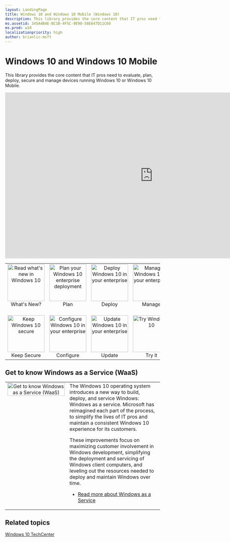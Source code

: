 ```yaml
---
layout: LandingPage
title: Windows 10 and Windows 10 Mobile (Windows 10)
description: This library provides the core content that IT pros need to evaluate, plan, deploy, and manage devices running Windows 10 or Windows 10 Mobile.
ms.assetid: 345A4B4E-BC1B-4F5C-9E90-58E647D11C60
ms.prod: w10
localizationpriority: high
author: brianlic-msft
---
```


# Windows 10 and Windows 10 Mobile

This library provides the core content that IT pros need to evaluate, plan, deploy, secure and manage devices running Windows 10 or Windows 10 Mobile.

<center>
<iframe src="https://channel9.msdn.com/Events/Ignite/Australia-2017/WIN212/player" width="960" height="540" allowFullScreen frameBorder="0"></iframe></center>

<table border="0" width="100%" align='center'>
</tr>
  <tr style="text-align:center;">
    <td style="width:25%; border:0;">
      <a href="https://technet.microsoft.com/itpro/windows/whats-new/index">
        <img src="/media/common/placeholder.svg" height="120" width="120" alt="Read what's new in Windows 10" title="What's new in Windows 10?" />
      </a>
      <br/>What's New?
    </td>
    <td style="width:25%; border:0;">
      <a href="https://technet.microsoft.com/itpro/windows/plan/index">
        <img src="/media/common/placeholder.svg" height="120" width="120" alt="Plan your Windows 10 enterprise deployment" title="Plan your Windows 10 enterprise deployment" />
      </a>
      <br/>Plan
    </td>
    <td style="width:25%; border:0;">
      <a href="https://technet.microsoft.com/itpro/windows/deploy/index">
        <img src="/media/common/placeholder.svg" height="120" width="120" alt="Deploy Windows 10 in your enterprise" title="Deploy Windows 10" />
      </a>
      <br/>Deploy
    </td>
    <td style="width:25%; border:0;">
      <a href="https://technet.microsoft.com/itpro/windows/manage/index">
        <img src="/media/common/placeholder.svg" height="120" width="120" alt="Manage Windows 10 in your enterprise" title="Manage Windows 10" />
      </a>
      <br/>Manage
    </td>
  </tr>
  <tr style="text-align:center;">
    <td style="width:25%; border:0;">
    <br/>
      <a href="https://technet.microsoft.com/itpro/windows/keep-secure/index">
        <img src="/media/common/placeholder.svg" height="120" width="120" alt="Keep Windows 10 secure" title="Keep Windows 10 secure" />
      </a>
      <br/>Keep Secure
    </td>
    <td style="width:25%; border:0;">
      <br/>
      <a href="https://technet.microsoft.com/itpro/windows/configure/index">
        <img src="/media/common/placeholder.svg" height="120" width="120" alt="Configure Windows 10 in your enterprise" title="Configure Windows 10" />
      </a>
      <br/>Configure
    </td>
    <td style="width:25%; border:0;">
      <br/>
      <a href="https://technet.microsoft.com/itpro/windows/update/index">
        <img src="/media/common/placeholder.svg" height="120" width="120" alt="Update Windows 10 in your enterprise" title="Update Windows 10" />
      </a>
      <br/>Update
    </td>
    <td style="width:25%; border:0;">
      <br/>
      <a href="https://www.microsoft.com/evalcenter/evaluate-windows-10-enterprise">
        <img src="/media/common/placeholder.svg" height="120" width="120" alt="Try Windows 10" title="Try Windows 10" />
      </a>
      <br/>Try it
    </td>
  </tr>
</table>

## Get to know Windows as a Service (WaaS)
<table border="0" width="100%" align='center'>
<tr>
<td valign=top style='width:40%; border:0;'><center><img style='border:thin silver solid' src="/media/common/placeholder.svg" alt="Get to know Windows as a Service (WaaS) " title="Get to know Windows as a Service (WaaS)" /></center></td>
  <td valign=top style='width:60%; border:0;'>The Windows 10 operating system introduces a new way to build, deploy, and service Windows: Windows as a service. Microsoft has reimagined each part of the process, to simplify the lives of IT pros and maintain a consistent Windows 10 experience for its customers.

  These improvements focus on maximizing customer involvement in Windows development, simplifying the deployment and servicing of Windows client computers, and leveling out the resources needed to deploy and maintain Windows over time.
  
  - <a href='https://technet.microsoft.com/en-us/itpro/windows/manage/waas-overview'>Read more about Windows as a Service</a>

  </td>
</tr>
<table>

## Related topics
[Windows 10 TechCenter](https://go.microsoft.com/fwlink/?LinkId=620009)
